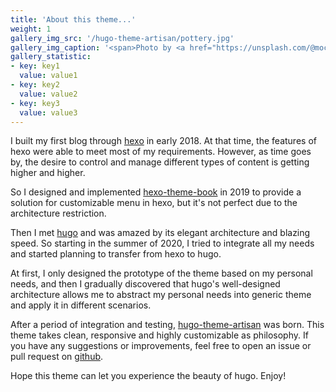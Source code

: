 ```yaml
---
title: 'About this theme...'
weight: 1
gallery_img_src: '/hugo-theme-artisan/pottery.jpg'
gallery_img_caption: '<span>Photo by <a href="https://unsplash.com/@mochiel?utm_source=unsplash&amp;utm_medium=referral&amp;utm_content=creditCopyText">Mercy</a> on <a href="https://unsplash.com/s/photos/vase?utm_source=unsplash&amp;utm_medium=referral&amp;utm_content=creditCopyText">Unsplash</a></span>'
gallery_statistic:
- key: key1
  value: value1
- key: key2
  value: value2
- key: key3
  value: value3
---
```


I built my first blog through [hexo](https://hexo.io/) in early 2018. At that time, the features of hexo were able to meet most of my requirements. However, as time goes by, the desire to control and manage different types of content is getting higher and higher.

So I designed and implemented [hexo-theme-book](https://github.com/kaiiiz/hexo-theme-book) in 2019 to provide a solution for customizable menu in hexo, but it's not perfect due to the architecture restriction.

Then I met [hugo](https://gohugo.io/) and was amazed by its elegant architecture and blazing speed. So starting in the summer of 2020, I tried to integrate all my needs and started planning to transfer from hexo to hugo.

At first, I only designed the prototype of the theme based on my personal needs, and then I gradually discovered that hugo's well-designed architecture allows me to abstract my personal needs into generic theme and apply it in different scenarios.

After a period of integration and testing, [hugo-theme-artisan](https://github.com/kaiiiz/hugo-theme-artisan) was born. This theme takes clean, responsive and highly customizable as philosophy. If you have any suggestions or improvements, feel free to open an issue or pull request on [github](https://github.com/kaiiiz/hugo-theme-artisan).

Hope this theme can let you experience the beauty of hugo. Enjoy!

